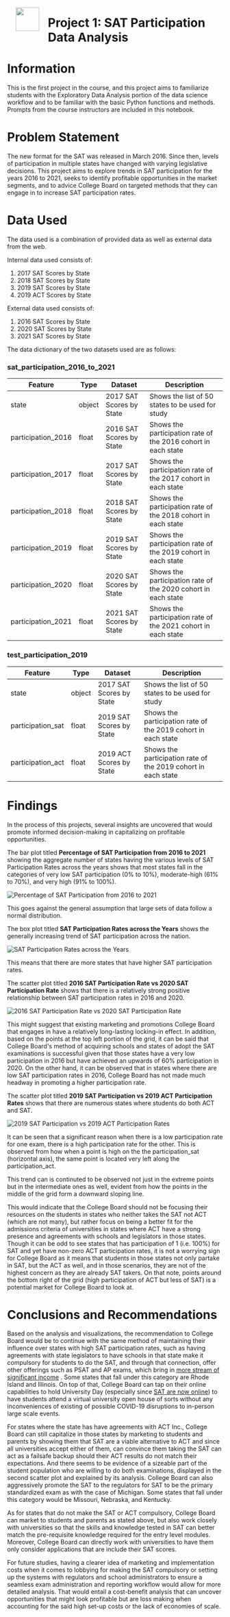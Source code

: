 <img src="http://imgur.com/1ZcRyrc.png" style="float: left; margin: 20px; height: 55px">

# Project 1: SAT Participation Data Analysis 

# Information
This is the first project in the course, and this project aims to familiarize students with the Exploratory Data Analysis portion of the data science workflow and to be familiar with the basic Python functions and methods. Prompts from the course instructors are included in this notebook.

# Problem Statement
The new format for the SAT was released in March 2016. Since then, levels of participation in multiple states have changed with varying legislative decisions. This project aims to explore trends in SAT participation for the years 2016 to 2021, seeks to identify profitable opportunities in the market segments, and to advice College Board on targeted methods that they can engage in to increase SAT participation rates.

# Data Used
The data used is a combination of provided data as well as external data from the web. 

Internal data used consists of:
1. 2017 SAT Scores by State
2. 2018 SAT Scores by State
3. 2019 SAT Scores by State
4. 2019 ACT Scores by State

External data used consists of:
 1. 2016 SAT Scores by State
 2. 2020 SAT Scores by State
 3. 2021 SAT Scores by State

The data dictionary of the two datasets used are as follows:
### sat_participation_2016_to_2021
|Feature|Type|Dataset|Description|
|---|---|---|---|
|state|object|2017 SAT Scores by State|Shows the list of 50 states to be used for study|
|participation_2016|float|2016 SAT Scores by State|Shows the participation rate of the 2016 cohort in each state|
|participation_2017|float|2017 SAT Scores by State|Shows the participation rate of the 2017 cohort in each state|
|participation_2018|float|2018 SAT Scores by State|Shows the participation rate of the 2018 cohort in each state|
|participation_2019|float|2019 SAT Scores by State|Shows the participation rate of the 2019 cohort in each state|
|participation_2020|float|2020 SAT Scores by State|Shows the participation rate of the 2020 cohort in each state|
|participation_2021|float|2021 SAT Scores by State|Shows the participation rate of the 2021 cohort in each state|

### test_participation_2019
|Feature|Type|Dataset|Description|
|---|---|---|---|
|state|object|2017 SAT Scores by State|Shows the list of 50 states to be used for study|
|participation_sat|float|2019 SAT Scores by State|Shows the participation rate of the 2019 cohort in each state|
|participation_act|float|2019 ACT Scores by State|Shows the participation rate of the 2019 cohort in each state|

# Findings
In the process of this projects, several insights are uncovered that would promote informed decision-making in capitalizing on profitable opportunities.

The bar plot titled **Percentage of SAT Participation from 2016 to 2021** showing the aggregate number of states having the various levels of SAT Participation Rates across the years shows that most states fall in the categories of very low SAT participation (0% to 10%), moderate-high (61% to 70%), and very high (91% to 100%).

![Percentage of SAT Participation from 2016 to 2021](data/pic1.JPG)

This goes against the general assumption that large sets of data follow a normal distribution.

The box plot titled **SAT Participation Rates across the Years** shows the generally increasing trend of SAT participation across the nation.

![SAT Participation Rates across the Years](data/pic2.JPG)

This means that there are more states that have higher SAT participation rates.

The scatter plot titled **2016 SAT Participation Rate vs 2020 SAT Participation Rate** shows that there is a relatively strong positive relationship between SAT participation rates in 2016 and 2020.

![2016 SAT Participation Rate vs 2020 SAT Participation Rate](data/pic3.JPG)

This might suggest that existing marketing and promotions College Board that engages in have a relatively long-lasting locking-in effect. In addition, based on the points at the top left portion of the grid, it can be said that College Board's method of acquiring schools and states of adopt the SAT examinations is successful given that those states have a very low participation in 2016 but have achieved an upwards of 60% participation in 2020. On the other hand, it can be observed that in states where there are low SAT participation rates in 2016, College Board has not made much headway in promoting a higher participation rate.

The scatter plot titled **2019 SAT Participation vs 2019 ACT Participation Rates** shows that there are numerous states where students do both ACT and SAT.

![2019 SAT Participation vs 2019 ACT Participation Rates](data/pic4.JPG)

It can be seen that a significant reason when there is a low participation rate for one exam, there is a high participation rate for the other. This is observed from how when a point is high on the the participation_sat (horizontal axis), the same point is located very left along the participation_act.

This trend can is continuted to be observed not just in the extreme points but in the intermediate ones as well, evident from how the points in the middle of the grid form a downward sloping line.

This would indicate that the College Board should not be focusing their resources on the students in states who neither takes the SAT not ACT (which are not many), but rather focus on being a better fit for the admissions criteria of universities in states where ACT have a strong presence and agreements with schools and legislators in those states.
Though it can be odd to see states that has participation of 1 (i.e. 100%) for SAT and yet have non-zero ACT participation rates, it is not a worrying sign for College Board as it means that students in those states not only partake in SAT, but the ACT as well, and in those scenarios, they are not of the highest concern as they are already SAT takers. On that note, points around the bottom right of the grid (high participation of ACT but less of SAT) is a potential market for College Board to look at.

# Conclusions and Recommendations
Based on the analysis and visualizations, the recommendation to College Board would be to continue with the same method of maintaining their influence over states with high SAT participation rates, such as having agreements with state legislators to have schools in that state make it compulsory for students to do the SAT, and through that connection, offer other offerings such as PSAT and AP exams, which bring in [more stream of significant income](https://www.forbes.com/sites/susanadams/2020/09/30/the-forbes-investigation-how-the-sat-failed-america/?sh=28075db353b5) . Some states that fall under this category are Rhode Island and Illinois. On top of that, College Board can tap on their online capabilities to hold University Day (especially since [SAT are now online](https://www.cnbc.com/2022/01/25/the-sat-will-go-fully-onlineand-take-just-two-hours.html)) to have students attend a virtual university open house of sorts without any inconveniences of existing of possible COVID-19 disruptions to in-person large scale events.

For states where the state has have agreements with ACT Inc., College Board can still capitalize in those states by marketing to students and parents by showing them that SAT are a viable alternative to ACT and since all universities accept either of them, can convince them taking the SAT can act as a failsafe backup should their ACT results do not match their expectations. And there seems to be evidence of a sizeable part of the student population who are willing to do both examinations, displayed in the second scatter plot and explained by its analysis. College Board can also aggressively promote the SAT to the regulators for SAT to be the primary standardized exam as with the case of Michigan. Some states that fall under this category would be Missouri, Nebraska, and Kentucky.

As for states that do not make the SAT or ACT compulsory, College Board can market to students and parents as stated above, but also work closely with universities so that the skills and knowledge tested in SAT can better match the pre-requisite knowledge required for the entry level modules. Moreover, College Board can directly work with universities to have them only consider applications that are include their SAT scores.

For future studies, having a clearer idea of marketing and implementation costs when it comes to lobbying for making the SAT compulsory or setting up the systems with regulators and school administrators to ensure a seamless exam administration and reporting workflow would allow for more detailed analysis. That would entail a cost-benefit analysis that can uncover opportunities that might look profitable but are loss making when accounting for the said high set-up costs or the lack of economies of scale.

